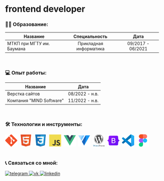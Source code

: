 # frontend developer 

### 🧑‍🏫 Образование:

| Название                                                         | Специальность           | Дата              |
| ----------------------------------------------------------------| :---------------: | :---------------: |
| МТКП при МГТУ им. Баумана           | Прикладная информатика | 09/2017 - 06/2021 |



<br/>

### 💻  Опыт работы:

| Название                                                          | Дата              |
| ----------------------------------------------------------------| :---------------: |
| Верстка сайтов             | 08/2022 - н.в.|
| Компания "MIND Software"                          | 11/2022 - н.в. |


<br/>

###  🛠 Технологии и инструменты:

<div>
  <img src="https://github.com/devicons/devicon/blob/master/icons/git/git-original.svg" title="git" alt="git" width="40" height="40"/>&nbsp
  <img src="https://github.com/devicons/devicon/blob/master/icons/html5/html5-original.svg" title="html5" alt="html5" width="40" height="40"/>&nbsp
  <img src="https://github.com/devicons/devicon/blob/master/icons/css3/css3-original.svg" title="css" alt="css" width="40" height="40"/>&nbsp
  <img src="https://github.com/devicons/devicon/blob/master/icons/javascript/javascript-original.svg" title="javascript" alt="javascript" width="40" height="40"/>&nbsp
  <img src="https://github.com/devicons/devicon/blob/master/icons/vuejs/vuejs-original.svg" title="vuejs" alt="vuejs" width="40" height="40"/>&nbsp
  <img src="https://github.com/devicons/devicon/blob/master/icons/vuetify/vuetify-original.svg" title="vuetify" alt="vuetify" width="40" height="40"/>&nbsp
   <img src="https://github.com/devicons/devicon/blob/master/icons/wordpress/wordpress-original.svg" title="wordpress" alt="wordpress" width="40" height="40"/>&nbsp
   <img src="https://github.com/devicons/devicon/blob/master/icons/bootstrap/bootstrap-original.svg" title="bootstrap" alt="bootstrap" width="40" height="40"/>&nbsp
    <img src="https://github.com/devicons/devicon/blob/master/icons/vscode/vscode-original.svg" title="vscode" alt="vscode" width="40" height="40"/>&nbsp
  <img src="https://github.com/devicons/devicon/blob/master/icons/figma/figma-original.svg" title="figma" alt="figma" width="40" height="40"/>&nbsp;
</div>


<br/>

### 📞 Связаться со мной:

  <div id="badges">
    <a class="href-telegram" href="https://t.me/honevka" target="_blank">
      <img src="https://cdn-icons-png.flaticon.com/512/2111/2111646.png" width="40" height="40" alt="telegram" />
    </a>
    <a href="https://vk.com/honevka" target="_blank">
      <img src="https://cdn-icons-png.flaticon.com/512/145/145813.png" width="40" height="40" alt="vk"/>
    </a>
     <a href="https://www.linkedin.com/in/%D0%BB%D1%8E%D0%B4%D0%BC%D0%B8%D0%BB%D0%B0-%D1%89%D0%B5%D0%B3%D0%BE%D0%BB%D0%B5%D0%B2%D0%B0-9018a0268" target="_blank">
      <img src="https://cdn-icons-png.flaticon.com/512/2504/2504799.png" width="40" height="40" alt="linkedin" />
    </a>
  </div>


